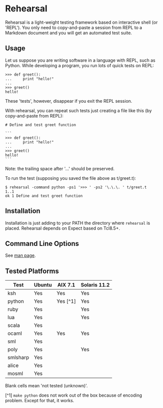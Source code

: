 # Rehearsal

Rehearsal is a light-weight testing framework based on interactive shell (or 'REPL').
You only need to copy-and-paste a session from REPL to a Markdown document and you will get an automated test suite.

## Usage

Let us suppose you are writing software in a language with REPL, such as Python.
While developing a program, you run lots of quick tests on REPL:

```
>>> def greet():
...     print "hello!"
... 
>>> greet()
hello!
```

These 'tests', however, disappear if you exit the REPL session.

With rehearsal, you can repeat such tests just creating a file like this (by copy-and-paste from REPL):

    # Define and test greet function
    
    ```
    >>> def greet():
    ...     print "hello!"
    ... 
    >>> greet()
    hello!
    ```

Note: the trailing space after '...' should be preserved.

To run the test (supposing you saved the file above as t/greet.t):

```
$ rehearsal -command python -ps1 '>>> ' -ps2 '\.\.\. ' t/greet.t
1..1
ok 1 Define and test greet function
```

## Installation

Installation is just adding to your PATH the directory where `rehearsal` is placed.
Rehearsal depends on Expect based on Tcl8.5+.

## Command Line Options

See [man page](https://github.com/tkob/rehearsal/blob/master/rehearsal.pod).

## Tested Platforms

| Test     | Ubuntu | AIX 7.1  | Solaris 11.2 |
| -------- | ------ | -------- | ------------ |
| ksh      | Yes    | Yes      | Yes          |
| python   | Yes    | Yes [^1] | Yes          |
| ruby     | Yes    |          | Yes          |
| lua      | Yes    |          | Yes          |
| scala    | Yes    |          |              |
| ocaml    | Yes    | Yes      | Yes          |
| sml      | Yes    |          |              |
| poly     | Yes    |          | Yes          |
| smlsharp | Yes    |          |              |
| alice    | Yes    |          |              |
| mosml    | Yes    |          |              |

Blank cells mean 'not tested (unknown)'.

[^1] `make python` does not work out of the box because of encoding problem. Except for that, it works.
